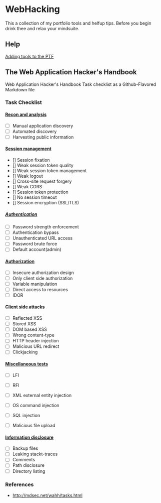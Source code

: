 # WebHacking

This a collection of my portfolio tools and helfup tips. Before you begin drink thee and relax your mindsuite.

## Help
[Adding tools to the PTF](https://github.com/Zawadidone/WebHacking/blob/master/Assesment/Add%20tools.md)

## The Web Application Hacker's Handbook
Web Application Hacker's Handbook Task checklist as a Github-Flavored Markdown file


### Task Checklist

#### [Recon and analysis](https://github.com/Zawadidone/WebHacking/blob/master/Assesment/Recon%20and%20analysis.md)

- [ ] Manual application discovery
- [ ] Automated discovery
- [ ] Harvesting public information

####  [Session management](https://github.com/Zawadidone/WebHacking/blob/master/Assesment/Session%20management.md)
- [] Session fixation
- [] Weak session token quality
- [] Weak session token management
- [] Weak logout
- [] Cross-site request forgery
- [] Weak CORS
- [] Session token protection
- [] No session timeout
- [] Session encryption (SSL/TLS)

##### [Authentication](https://github.com/Zawadidone/WebHacking/blob/master/Assesment/Authentication.md)

- [ ] Password strength enforcement
- [ ] Authentication bypass
- [ ] Unauthenticated URL access
- [ ] Password brute force
- [ ] Default account(admin)

#### [Authorization](https://github.com/Zawadidone/WebHacking/blob/master/Assesment/Authorization.md)

- [ ] Insecure authorization design
- [ ] Only client side authorization
- [ ] Variable manipulation
- [ ] Direct access to resources
- [ ] IDOR

#### [Client side attacks](https://github.com/Zawadidone/WebHacking/blob/master/Assesment/Client%20side%20attacks.md)

- [ ] Reflected XSS
- [ ] Stored XSS
- [ ] DOM based XSS
- [ ] Wrong content-type
- [ ] HTTP header injection
- [ ] Malicious URL redirect
- [ ] Clickjacking

#### [Miscellaneous tests](https://github.com/Zawadidone/WebHacking/blob/master/Assesment/Miscellaneous%20tests.md)

- [ ] LFI
- [ ] RFI
- [ ] XML external entity injection
- [ ] OS command injection
- [ ] SQL injection
- [ ] Malicious file upload


#### [Information disclosure](https://github.com/Zawadidone/WebHacking/blob/master/Assesment/Information%20disclosure.md)

- [ ] Backup files
- [ ] Leaking stackt-traces
- [ ] Comments
- [ ] Path disclosure
- [ ] Directory listing

### References
*  http://mdsec.net/wahh/tasks.html
